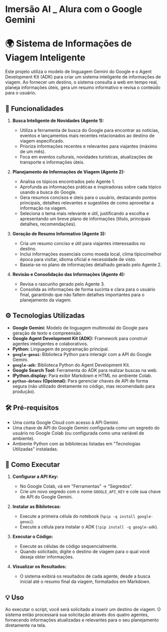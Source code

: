 # Imersão AI _ Alura com o Google Gemini


# 🌍 Sistema de Informações de Viagem Inteligente

Este projeto utiliza o modelo de linguagem Gemini do Google e o Agent Development Kit (ADK) para criar um sistema inteligente de informações de viagem. Ao fornecer um destino, o sistema consulta a web em tempo real, planeja informações úteis, gera um resumo informativo e revisa o conteúdo para o usuário.

## 🚀 Funcionalidades

1.  **Busca Inteligente de Novidades (Agente 1):**
    * Utiliza a ferramenta de busca do Google para encontrar as notícias, eventos e lançamentos mais recentes relacionados ao destino de viagem especificado.
    * Prioriza informações recentes e relevantes para viajantes (máximo de um mês).
    * Foca em eventos culturais, novidades turísticas, atualizações de transporte e informações úteis.

2.  **Planejamento de Informações de Viagem (Agente 2):**
    * Analisa os tópicos encontrados pelo Agente 1.
    * Aprofunda as informações práticas e inspiradoras sobre cada tópico usando a busca do Google.
    * Gera resumos concisos e úteis para o usuário, destacando pontos principais, detalhes relevantes e sugestões de como aproveitar a informação na viagem.
    * Seleciona o tema mais relevante e útil, justificando a escolha e apresentando um breve plano de informações (título, principais detalhes, recomendações).

3.  **Geração de Resumo Informativo (Agente 3):**
    * Cria um resumo conciso e útil para viajantes interessados no destino.
    * Inclui informações essenciais como moeda local, clima típico/melhor época para visitar, idioma oficial e necessidade de visto.
    * Baseia-se no plano de informações detalhado gerado pelo Agente 2.

4.  **Revisão e Consolidação das Informações (Agente 4):**
    * Revisa o rascunho gerado pelo Agente 3.
    * Consolida as informações de forma sucinta e clara para o usuário final, garantindo que não faltem detalhes importantes para o planejamento da viagem.

## ⚙️ Tecnologias Utilizadas

* **Google Gemini:** Modelo de linguagem multimodal do Google para geração de texto e compreensão.
* **Google Agent Development Kit (ADK):** Framework para construir agentes inteligentes e colaborativos.
* **Python:** Linguagem de programação principal.
* **`google-genai`:** Biblioteca Python para interagir com a API do Google Gemini.
* **`google-adk`:** Biblioteca Python do Agent Development Kit.
* **Google Search Tool:** Ferramenta do ADK para realizar buscas na web.
* **IPython.display:** Para exibir Markdown e HTML no ambiente Colab.
* **`python-dotenv` (Opcional):** Para gerenciar chaves de API de forma segura (não utilizado diretamente no código, mas recomendado para produção).

## 🛠️ Pré-requisitos

* Uma conta Google Cloud com acesso à API Gemini.
* Uma chave de API do Google Gemini configurada como um segredo do usuário no Google Colab (ou configurada como uma variável de ambiente).
* Ambiente Python com as bibliotecas listadas em "Tecnologias Utilizadas" instaladas.

## 🚀 Como Executar

1.  **Configurar a API Key:**
    * No Google Colab, vá em "Ferramentas" -> "Segredos".
    * Crie um novo segredo com o nome `GOOGLE_API_KEY` e cole sua chave de API do Google Gemini.

2.  **Instalar as Bibliotecas:**
    * Execute a primeira célula do notebook (`%pip -q install google-genai`).
    * Execute a célula para instalar o ADK (`!pip install -q google-adk`).

3.  **Executar o Código:**
    * Execute as células de código sequencialmente.
    * Quando solicitado, digite o destino de viagem para o qual você deseja obter informações.

4.  **Visualizar os Resultados:**
    * O sistema exibirá os resultados de cada agente, desde a busca inicial até o resumo final da viagem, formatados em Markdown.

## 💡 Uso

Ao executar o script, você será solicitado a inserir um destino de viagem. O sistema então processará sua solicitação através dos quatro agentes, fornecendo informações atualizadas e relevantes para o seu planejamento diretamente na tela.
